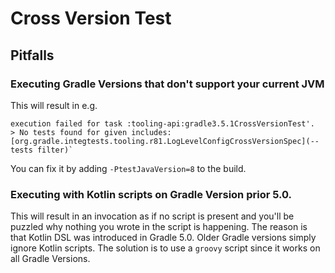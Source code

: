 # Cross Version Test

## Pitfalls

###  Executing Gradle Versions that don't support your current JVM

This will result in e.g. 

    execution failed for task :tooling-api:gradle3.5.1CrossVersionTest'.
    > No tests found for given includes: [org.gradle.integtests.tooling.r81.LogLevelConfigCrossVersionSpec](--tests filter)`

You can fix it by adding `-PtestJavaVersion=8` to the build.

### Executing with Kotlin scripts on Gradle Version prior 5.0.
    
This will result in an invocation as if no script is present and you'll be puzzled why nothing you wrote in the script is happening.
The reason is that Kotlin DSL was introduced in Gradle 5.0. Older Gradle versions simply ignore Kotlin scripts.
The solution is to use a `groovy` script since it works on all Gradle Versions. 

